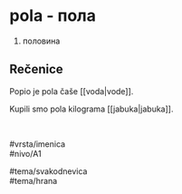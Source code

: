 # pola - пола

1. половина  

## Rečenice

Popio je pola čaše [[voda|vode]].  

Kupili smo pola kilograma [[jabuka|jabuka]].  

<br>

#vrsta/imenica  
#nivo/A1  

#tema/svakodnevica  
#tema/hrana  

